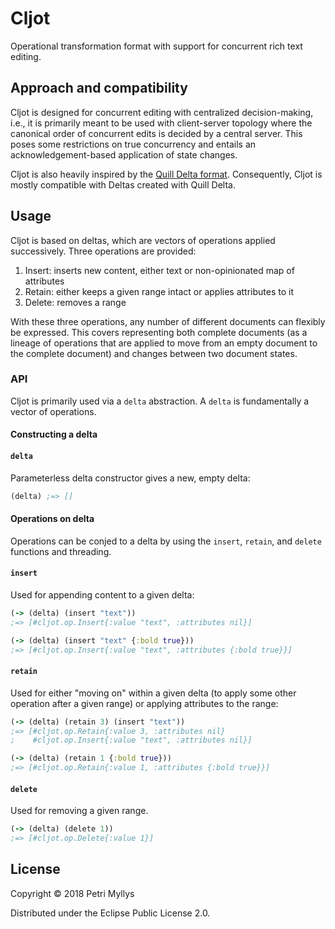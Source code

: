 # Cljot

Operational transformation format with support for concurrent rich text editing.

## Approach and compatibility

Cljot is designed for concurrent editing with centralized decision-making,
i.e., it is primarily meant to be used with client-server topology where the canonical order of concurrent edits is decided by a central server.
This poses some restrictions on true concurrency and entails an acknowledgement-based application of state changes.

Cljot is also heavily inspired by the [Quill Delta format](https://github.com/quilljs/delta).
Consequently, Cljot is mostly compatible with Deltas created with Quill Delta.

## Usage

Cljot is based on deltas, which are vectors of operations applied successively.
Three operations are provided:
1) Insert: inserts new content, either text or non-opinionated map of attributes
2) Retain: either keeps a given range intact or applies attributes to it
3) Delete: removes a range

With these three operations, any number of different documents can flexibly be expressed.
This covers representing both complete documents (as a lineage of operations that are applied to move from an empty document to the complete document)
and changes between two document states.

### API

Cljot is primarily used via a `delta` abstraction.
A `delta` is fundamentally a vector of operations.

#### Constructing a delta

#### `delta`
Parameterless delta constructor gives a new, empty delta:
  
```clojure
(delta) ;=> []
```

#### Operations on delta

Operations can be conjed to a delta by using the `insert`, `retain`, and `delete` functions and threading.

#### `insert`
Used for appending content to a given delta:

```clojure
(-> (delta) (insert "text"))
;=> [#cljot.op.Insert{:value "text", :attributes nil}]

(-> (delta) (insert "text" {:bold true}))
;=> [#cljot.op.Insert{:value "text", :attributes {:bold true}}]
```

#### `retain`
Used for either "moving on" within a given delta (to apply some other operation after a given range)
or applying attributes to the range:

```clojure
(-> (delta) (retain 3) (insert "text")) 
;=> [#cljot.op.Retain{:value 3, :attributes nil}
;    #cljot.op.Insert{:value "text", :attributes nil}]

(-> (delta) (retain 1 {:bold true}))
;=> [#cljot.op.Retain{:value 1, :attributes {:bold true}}]
```

#### `delete`
Used for removing a given range.

```clojure
(-> (delta) (delete 1))
;=> [#cljot.op.Delete{:value 1}]
```

## License

Copyright © 2018 Petri Myllys

Distributed under the Eclipse Public License 2.0.
